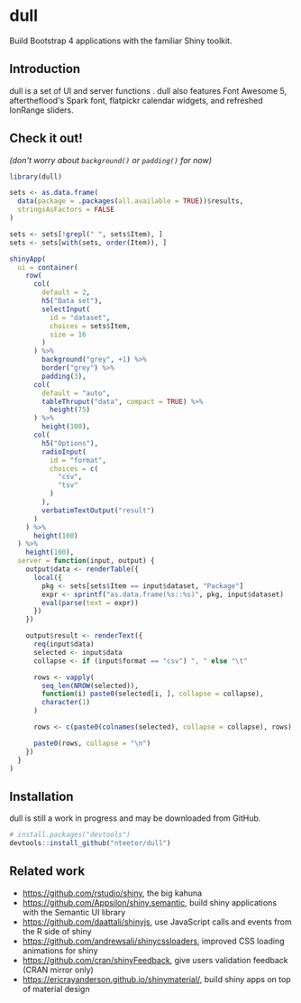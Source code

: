# dull

Build Bootstrap 4 applications with the familiar Shiny toolkit.

## Introduction

dull is a set of UI and server functions . dull also features Font Awesome 5,
aftertheflood's Spark font, flatpickr calendar widgets, and refreshed IonRange
sliders.

## Check it out!

_(don't worry about `background()` or `padding()` for now)_

```R
library(dull)

sets <- as.data.frame(
  data(package = .packages(all.available = TRUE))$results,
  stringsAsFactors = FALSE
)

sets <- sets[!grepl(" ", sets$Item), ]
sets <- sets[with(sets, order(Item)), ]

shinyApp(
  ui = container(
    row(
      col(
        default = 2,
        h5("Data set"),
        selectInput(
          id = "dataset",
          choices = sets$Item,
          size = 16
        )
      ) %>%
        background("grey", +1) %>%
        border("grey") %>%
        padding(3),
      col(
        default = "auto",
        tableThruput("data", compact = TRUE) %>%
          height(75)
      ) %>%
        height(100),
      col(
        h5("Options"),
        radioInput(
          id = "format",
          choices = c(
            "csv",
            "tsv"
          )
        ),
        verbatimTextOutput("result")
      )
    ) %>%
      height(100)
  ) %>%
    height(100),
  server = function(input, output) {
    output$data <- renderTable({
      local({
        pkg <- sets[sets$Item == input$dataset, "Package"]
        expr <- sprintf("as.data.frame(%s::%s)", pkg, input$dataset)
        eval(parse(text = expr))
      })
    })

    output$result <- renderText({
      req(input$data)
      selected <- input$data
      collapse <- if (input$format == "csv") ", " else "\t"

      rows <- vapply(
        seq_len(NROW(selected)),
        function(i) paste0(selected[i, ], collapse = collapse),
        character(1)
      )

      rows <- c(paste0(colnames(selected), collapse = collapse), rows)

      paste0(rows, collapse = "\n")
    })
  }
)
```

## Installation

dull is still a work in progress and may be downloaded from GitHub.

```R
# install.packages("devtools")
devtools::install_github("nteetor/dull")
```

## Related work

* https://github.com/rstudio/shiny, the big kahuna
* https://github.com/Appsilon/shiny.semantic, build shiny applications with the
  Semantic UI library
* https://github.com/daattali/shinyjs, use JavaScript calls and events from the
  R side of shiny
* https://github.com/andrewsali/shinycssloaders, improved CSS loading animations
  for shiny
* https://github.com/cran/shinyFeedback, give users validation feedback (CRAN
  mirror only)
* https://ericrayanderson.github.io/shinymaterial/, build shiny apps on top of material design
